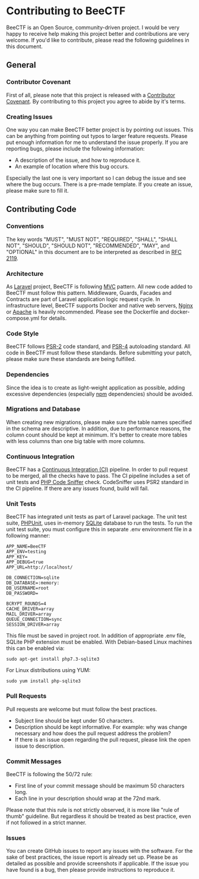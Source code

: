 # Contributing to BeeCTF
BeeCTF is an Open Source, community-driven project. I would be very happy to receive help making this project better and contributions are very welcome. If you'd like to contribute, please read the following guidelines in this document.

## General

### Contributor Covenant
First of all, please note that this project is released with a [Contributor Covenant](https://www.contributor-covenant.org/). By contributing to this project you agree to abide by it's terms. 

### Creating Issues
One way you can make BeeCTF better project is by pointing out issues. This can be anything from pointing out typos to larger feature requests. Please put enough information for me to understand the issue properly. If you are reporting bugs, please include the following information:

- A description of the issue, and how to reproduce it.
- An example of location where this bug occurs. 

Especially the last one is very important so I can debug the issue and see where the bug occurs. There is a pre-made template. If you create an issue, please make sure to fill it.

## Contributing Code 

### Conventions
The key words "MUST", "MUST NOT", "REQUIRED", "SHALL", "SHALL
NOT", "SHOULD", "SHOULD NOT", "RECOMMENDED",  "MAY", and
"OPTIONAL" in this document are to be interpreted as described in
[RFC 2119](https://www.ietf.org/rfc/rfc2119.txt).

### Architecture
As [Laravel](https://laravel.com/) project, BeeCTF is following [MVC](https://www.codecademy.com/articles/mvc) pattern. All new code added to BeeCTF must follow this pattern. Middleware, Guards, Facades and Contracts are part of Laravel application logic request cycle. In infrastructure level, BeeCTF supports Docker and native web servers, [Nginx](https://www.nginx.com/) or [Apache](https://httpd.apache.org/) is heavily recommended. Please see the Dockerfile and docker-compose.yml for details. 

### Code Style 
BeeCTF follows [PSR-2](https://www.php-fig.org/psr/psr-2/) code standard, and [PSR-4](https://www.php-fig.org/psr/psr-4/) autoloading standard. All code in BeeCTF must follow these standards. Before submitting your patch, please make sure these standards are being fulfilled.

### Dependencies
Since the idea is to create as light-weight application as possible, adding excessive dependencies (especially [npm](https://www.npmjs.com/) dependencies) should be avoided. 

### Migrations and Database
When creating new migrations, please make sure the table names specified in the schema are descriptive. In addition, due to performance reasons, the column count should be kept at minimum. It's better to create more tables with less columns than one big table with more columns.

### Continuous Integration
BeeCTF has a [Continuous Integration (CI)](https://en.wikipedia.org/wiki/Continuous_integration) pipeline. In order to pull request to be merged, all the checks have to pass. The CI pipeline includes a set of unit tests and [PHP Code Sniffer](https://github.com/squizlabs/PHP_CodeSniffer) check. CodeSniffer uses PSR2 standard in the CI pipeline. If there are any issues found, build will fail.

### Unit Tests
BeeCTF has integrated unit tests as part of Laravel package. The unit test suite, [PHPUnit](https://phpunit.de/), uses in-memory [SQLite](https://www.sqlite.org/index.html) database to run the tests. To run the unit test suite, you must configure this in separate .env environment file in a following manner:

```
APP_NAME=BeeCTF
APP_ENV=testing
APP_KEY=
APP_DEBUG=true
APP_URL=http://localhost/

DB_CONNECTION=sqlite
DB_DATABASE=:memory:
DB_USERNAME=root
DB_PASSWORD=

BCRYPT_ROUNDS=4
CACHE_DRIVER=array
MAIL_DRIVER=array
QUEUE_CONNECTION=sync
SESSION_DRIVER=array
```

This file must be saved in project root. In addition of appropriate .env file, SQLite PHP extension must be enabled. With Debian-based Linux machines this can be enabled via:

```
sudo apt-get install php7.3-sqlite3
```

For Linux distributions using YUM:

```
sudo yum install php-sqlite3
```

### Pull Requests
Pull requests are welcome but must follow the best practices.
- Subject line should be kept under 50 characters.
- Description should be kept informative. For example: why was change necessary and how does the pull request address the problem? 
- If there is an issue open regarding the pull request, please link the open issue to description. 

### Commit Messages
BeeCTF is following the 50/72 rule:
- First line of your commit message should be maximum 50 characters long.
- Each line in your description should wrap at the 72nd mark. 

Please note that this rule is not strictly observed, it is more like "rule of thumb" guideline. But regardless it should be treated as best practice, even if not followed in a strict manner.

### Issues
You can create GitHub issues to report any issues with the software. For the sake of best practices, the issue report is already set up. Please be as detailed as possible and provide screenshots if applicable. If the issue you have found is a bug, then please provide instructions to reproduce it.